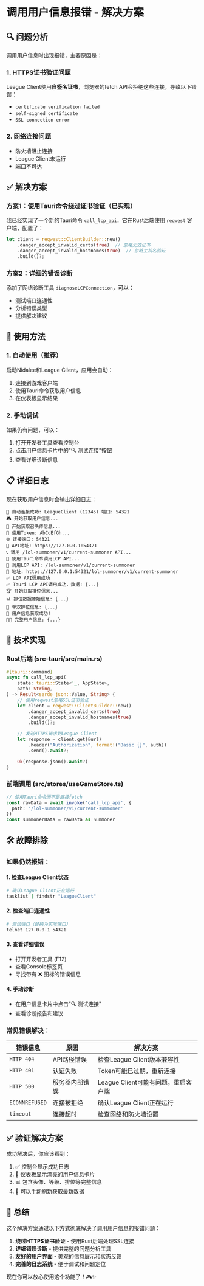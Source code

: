 # 调用用户信息报错 - 解决方案

## 🔍 问题分析

调用用户信息时出现报错，主要原因是：

### 1. HTTPS证书验证问题
League Client使用**自签名证书**，浏览器的fetch API会拒绝这些连接，导致以下错误：
- `certificate verification failed`
- `self-signed certificate`
- `SSL connection error`

### 2. 网络连接问题
- 防火墙阻止连接
- League Client未运行
- 端口不可达

## ✅ 解决方案

### 方案1：使用Tauri命令绕过证书验证（已实现）

我已经实现了一个新的Tauri命令 `call_lcp_api`，它在Rust后端使用 `reqwest` 客户端，配置了：
```rust
let client = reqwest::ClientBuilder::new()
    .danger_accept_invalid_certs(true)  // 忽略无效证书
    .danger_accept_invalid_hostnames(true)  // 忽略主机名验证
    .build()?;
```

### 方案2：详细的错误诊断

添加了网络诊断工具 `diagnoseLCPConnection`，可以：
- 测试端口连通性
- 分析错误类型
- 提供解决建议

## 🚀 使用方法

### 1. 自动使用（推荐）
启动Nidalee和League Client，应用会自动：
1. 连接到游戏客户端
2. 使用Tauri命令获取用户信息
3. 在仪表板显示结果

### 2. 手动调试
如果仍有问题，可以：
1. 打开开发者工具查看控制台
2. 点击用户信息卡片中的"🔍 测试连接"按钮
3. 查看详细诊断信息

## 📋 详细日志

现在获取用户信息时会输出详细日志：

```
🚀 自动连接成功: LeagueClient (12345) 端口: 54321
🎮 开始获取用户信息...
📡 开始获取召唤师信息...
🔐 使用Token: AbCdEfGh...
🌐 连接端口: 54321
🔗 API地址: https://127.0.0.1:54321
📞 调用 /lol-summoner/v1/current-summoner API...
🚀 使用Tauri命令调用LCP API...
📡 调用LCP API: /lol-summoner/v1/current-summoner
🔗 地址: https://127.0.0.1:54321/lol-summoner/v1/current-summoner
✅ LCP API调用成功
✅ Tauri LCP API调用成功，数据: {...}
🏆 开始获取排位信息...
📊 排位数据原始信息: {...}
🥇 单双排位信息: {...}
🎉 用户信息获取成功!
👨‍💼 完整用户信息: {...}
```

## 🔧 技术实现

### Rust后端 (src-tauri/src/main.rs)
```rust
#[tauri::command]
async fn call_lcp_api(
    state: tauri::State<'_, AppState>,
    path: String,
) -> Result<serde_json::Value, String> {
    // 使用reqwest忽略SSL证书验证
    let client = reqwest::ClientBuilder::new()
        .danger_accept_invalid_certs(true)
        .danger_accept_invalid_hostnames(true)
        .build()?;

    // 发送HTTPS请求到League Client
    let response = client.get(&url)
        .header("Authorization", format!("Basic {}", auth))
        .send().await?;

    Ok(response.json().await?)
}
```

### 前端调用 (src/stores/useGameStore.ts)
```typescript
// 使用Tauri命令而不是直接fetch
const rawData = await invoke('call_lcp_api', {
  path: '/lol-summoner/v1/current-summoner'
})
const summonerData = rawData as Summoner
```

## 🛠️ 故障排除

### 如果仍然报错：

#### 1. 检查League Client状态
```bash
# 确认League Client正在运行
tasklist | findstr "LeagueClient"
```

#### 2. 检查端口连通性
```bash
# 测试端口（替换为实际端口）
telnet 127.0.0.1 54321
```

#### 3. 查看详细错误
- 打开开发者工具 (F12)
- 查看Console标签页
- 寻找带有 ❌ 图标的错误信息

#### 4. 手动诊断
- 在用户信息卡片中点击"🔍 测试连接"
- 查看诊断报告和建议

### 常见错误解决：

| 错误信息 | 原因 | 解决方案 |
|---------|------|----------|
| `HTTP 404` | API路径错误 | 检查League Client版本兼容性 |
| `HTTP 401` | 认证失败 | Token可能已过期，重新连接 |
| `HTTP 500` | 服务器内部错误 | League Client可能有问题，重启客户端 |
| `ECONNREFUSED` | 连接被拒绝 | 确认League Client正在运行 |
| `timeout` | 连接超时 | 检查网络和防火墙设置 |

## ✅ 验证解决方案

成功解决后，你应该看到：
1. ✅ 控制台显示成功日志
2. 🎨 仪表板显示漂亮的用户信息卡片
3. 📊 包含头像、等级、排位等完整信息
4. 🔄 可以手动刷新获取最新数据

## 🎯 总结

这个解决方案通过以下方式彻底解决了调用用户信息的报错问题：

1. **绕过HTTPS证书验证** - 使用Rust后端处理SSL连接
2. **详细错误诊断** - 提供完整的问题分析工具
3. **友好的用户界面** - 美观的信息展示和状态反馈
4. **完善的日志系统** - 便于调试和问题定位

现在你可以放心使用这个功能了！🎮✨

